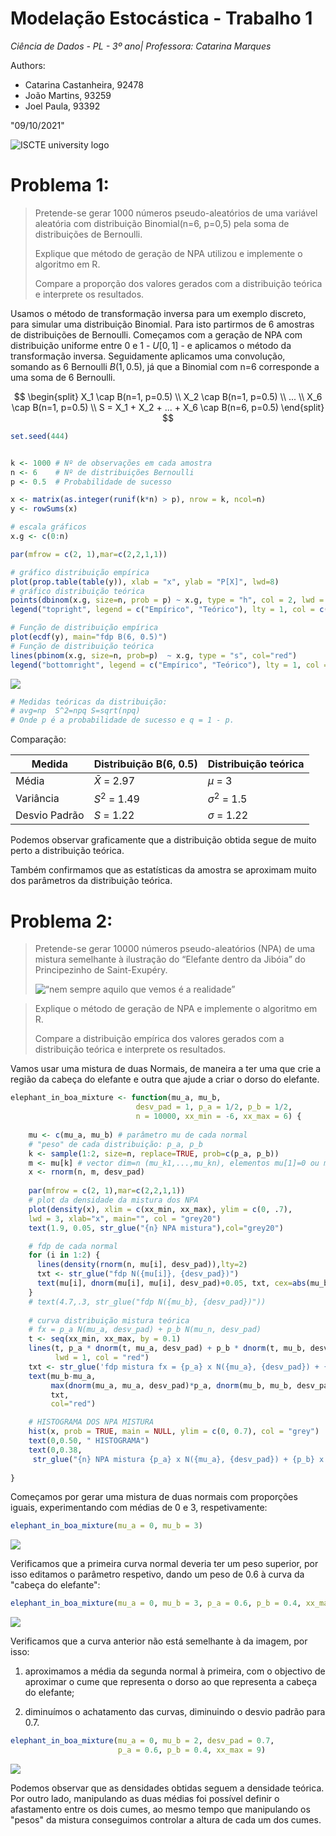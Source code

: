 # Modelação Estocástica - Trabalho 1
_Ciência de Dados - PL - 3º ano| Professora: Catarina Marques_

Authors: 
- Catarina Castanheira, 92478
- João Martins, 93259
- Joel Paula, 93392

"09/10/2021"

![ISCTE university logo](rgb_iscte_pt_horizontal_positive.png)




# Problema 1:

> Pretende-se gerar 1000 números pseudo-aleatórios de uma variável aleatória com distribuição Binomial(n=6, p=0,5) pela soma de distribuições de Bernoulli. 
>
> Explique que método de geração de NPA utilizou e implemente o algoritmo em R. 
>
> Compare a proporção dos valores gerados com a distribuição teórica e interprete os resultados.


Usamos o método de transformação inversa para um exemplo discreto, para simular uma distribuição Binomial. Para isto partirmos de 6 amostras de distribuições de Bernoulli. Começamos com a geração de NPA com distribuição uniforme entre 0 e 1 - $U[0,1]$ - e aplicamos o método da transformação inversa. Seguidamente aplicamos uma convolução, somando as 6 Bernoulli $B(1, 0.5)$, já que a Binomial com n=6 corresponde a uma soma de 6 Bernoulli.

$$
\begin{split}
X_1 \cap B(n=1, p=0.5) \\
X_2 \cap B(n=1, p=0.5) \\
... \\
X_6 \cap B(n=1, p=0.5) \\
S = X_1 + X_2 + ... + X_6 \cap B(n=6, p=0.5)
\end{split}
$$


```r
set.seed(444)


k <- 1000 # Nº de observações em cada amostra
n <- 6    # Nº de distribuições Bernoulli
p <- 0.5  # Probabilidade de sucesso

x <- matrix(as.integer(runif(k*n) > p), nrow = k, ncol=n)
y <- rowSums(x)

# escala gráficos
x.g <- c(0:n)

par(mfrow = c(2, 1),mar=c(2,2,1,1))

# gráfico distribuição empírica
plot(prop.table(table(y)), xlab = "x", ylab = "P[X]", lwd=8)
# gráfico distribuição teórica
points(dbinom(x.g, size=n, prob = p) ~ x.g, type = "h", col = 2, lwd = 2)
legend("topright", legend = c("Empírico", "Teórico"), lty = 1, col = c(1, 2))

# Função de distribuição empírica
plot(ecdf(y), main="fdp B(6, 0.5)")
# Função de distribuição teórica
lines(pbinom(x.g, size=n, prob=p)  ~ x.g, type = "s", col="red")
legend("bottomright", legend = c("Empírico", "Teórico"), lty = 1, col = c(1, 2))
```

![](Trabalho-1_files/figure-html/cars-1.png)<!-- -->

```r
# Medidas teóricas da distribuição:
# avg=np  S^2=npq S=sqrt(npq) 
# Onde p é a probabilidade de sucesso e q = 1 - p.
```

Comparação:

| Medida        |Distribuição     B(6, 0.5)         | Distribuição teórica                     |
|---------------|-----------------------------------|------------------------------------------|
| Média         | $\bar{X}$ = 2.97 | $\mu$ = 3                          |
| Variância     | $S^2$ = 1.49      | $\sigma^2$ = 1.5               |
| Desvio Padrão | $S$ = 1.22         | $\sigma$ = 1.22 |

Podemos observar graficamente que a distribuição obtida segue de muito perto a distribuição teórica.

Também confirmamos que as estatísticas da amostra se aproximam muito dos parâmetros da distribuição teórica.


# Problema 2:

> Pretende-se gerar 10000 números pseudo-aleatórios (NPA) de uma mistura semelhante à ilustração
do “Elefante dentro da Jibóia” do Principezinho de Saint-Exupéry.
>
> ![“nem sempre aquilo que vemos é a realidade”](elephant_saint_exupery.png)

> Explique o método de geração de NPA e implemente o algoritmo em R.
> 
> Compare a distribuição empírica dos valores gerados com a distribuição teórica e interprete os
resultados.

Vamos usar uma mistura de duas Normais, de maneira a ter uma que crie a região da cabeça do elefante e outra que ajude a criar o dorso do elefante.


```r
elephant_in_boa_mixture <- function(mu_a, mu_b, 
                            desv_pad = 1, p_a = 1/2, p_b = 1/2, 
                            n = 10000, xx_min = -6, xx_max = 6) {
    
    mu <- c(mu_a, mu_b) # parâmetro mu de cada normal
    # "peso" de cada distribuição: p_a, p_b
    k <- sample(1:2, size=n, replace=TRUE, prob=c(p_a, p_b))
    m <- mu[k] # vector dim=n (mu_k1,...,mu_kn), elementos mu[1]=0 ou mu[2]=3
    x <- rnorm(n, m, desv_pad) 
    
    par(mfrow = c(2, 1),mar=c(2,2,1,1))
    # plot da densidade da mistura dos NPA
    plot(density(x), xlim = c(xx_min, xx_max), ylim = c(0, .7),
    lwd = 3, xlab="x", main="", col = "grey20")
    text(1.9, 0.05, str_glue("{n} NPA mistura"),col="grey20")

    # fdp de cada normal
    for (i in 1:2) {
      lines(density(rnorm(n, mu[i], desv_pad)),lty=2)
      txt <- str_glue("fdp N({mu[i]}, {desv_pad})")
      text(mu[i], dnorm(mu[i], mu[i], desv_pad)+0.05, txt, cex=abs(mu_b-mu_a)/3)
    }
    # text(4.7,.3, str_glue("fdp N({mu_b}, {desv_pad})"))
    
    # curva distribuição mistura teórica
    # fx = p_a N(mu_a, desv_pad) + p_b N(mu_n, desv_pad)
    t <- seq(xx_min, xx_max, by = 0.1)
    lines(t, p_a * dnorm(t, mu_a, desv_pad) + p_b * dnorm(t, mu_b, desv_pad), 
          lwd = 1, col = "red")
    txt <- str_glue('fdp mistura fx = {p_a} x N({mu_a}, {desv_pad}) + {p_b} x N({mu_b}, {desv_pad})')
    text(mu_b-mu_a, 
         max(dnorm(mu_a, mu_a, desv_pad)*p_a, dnorm(mu_b, mu_b, desv_pad)*p_b)+0.05, 
         txt, 
         col="red")

    # HISTOGRAMA DOS NPA MISTURA
    hist(x, prob = TRUE, main = NULL, ylim = c(0, 0.7), col = "grey")
    text(0,0.50, " HISTOGRAMA")
    text(0,0.38, 
     str_glue("{n} NPA mistura {p_a} x N({mu_a}, {desv_pad}) + {p_b} x N({mu_b}, {desv_pad})"))
    
}
```

Começamos por gerar uma mistura de duas normais com proporções iguais, experimentando com médias de 0 e 3, respetivamente:

```r
elephant_in_boa_mixture(mu_a = 0, mu_b = 3)
```

![](Trabalho-1_files/figure-html/unnamed-chunk-2-1.png)<!-- -->


Verificamos que a primeira curva normal deveria ter um peso superior, por isso editamos o parâmetro respetivo, dando um peso de 0.6  à curva da "cabeça do elefante":

```r
elephant_in_boa_mixture(mu_a = 0, mu_b = 3, p_a = 0.6, p_b = 0.4, xx_max = 9)
```

![](Trabalho-1_files/figure-html/unnamed-chunk-3-1.png)<!-- -->

Verificamos que a curva anterior não está semelhante à da imagem, por isso:

 1. aproximamos a média da segunda normal à primeira, com o objectivo de aproximar o cume que representa o dorso ao que representa a cabeça do elefante;
 
 2. diminuímos o achatamento das curvas, diminuindo o desvio padrão para 0.7.
 

```r
elephant_in_boa_mixture(mu_a = 0, mu_b = 2, desv_pad = 0.7, 
                        p_a = 0.6, p_b = 0.4, xx_max = 9)
```

![](Trabalho-1_files/figure-html/unnamed-chunk-4-1.png)<!-- -->

Podemos observar que as densidades obtidas seguem a densidade teórica. Por outro lado, manipulando as duas médias foi possível definir o afastamento entre os dois cumes, ao mesmo tempo que manipulando os "pesos" da mistura conseguimos controlar a altura de cada um dos cumes.
